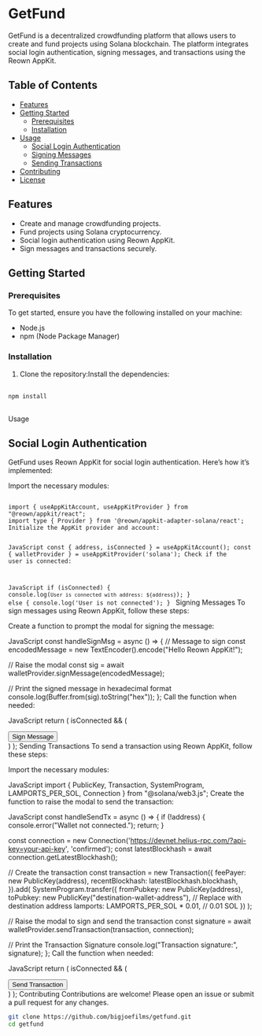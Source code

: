 # GetFund

GetFund is a decentralized crowdfunding platform that allows users to create and fund projects using Solana blockchain. The platform integrates social login authentication, signing messages, and transactions using the Reown AppKit.

## Table of Contents

- [Features](#features)
- [Getting Started](#getting-started)
  - [Prerequisites](#prerequisites)
  - [Installation](#installation)
- [Usage](#usage)
  - [Social Login Authentication](#social-login-authentication)
  - [Signing Messages](#signing-messages)
  - [Sending Transactions](#sending-transactions)
- [Contributing](#contributing)
- [License](#license)

## Features

- Create and manage crowdfunding projects.
- Fund projects using Solana cryptocurrency.
- Social login authentication using Reown AppKit.
- Sign messages and transactions securely.

## Getting Started

### Prerequisites

To get started, ensure you have the following installed on your machine:

- Node.js
- npm (Node Package Manager)

### Installation

1. Clone the repository:Install the dependencies:

<pre> <code>
npm install
  </code> </pre>

Usage
## Social Login Authentication
GetFund uses Reown AppKit for social login authentication. Here’s how it’s implemented:

Import the necessary modules:

 <code>
import { useAppKitAccount, useAppKitProvider } from "@reown/appkit/react";
import type { Provider } from '@reown/appkit-adapter-solana/react';
Initialize the AppKit provider and account:


JavaScript
const { address, isConnected } = useAppKitAccount();
const { walletProvider } = useAppKitProvider<Provider>('solana');
Check if the user is connected:

JavaScript
if (isConnected) {
  console.log(`User is connected with address: ${address}`);
} else {
  console.log('User is not connected');
}
</code>
Signing Messages
To sign messages using Reown AppKit, follow these steps:

Create a function to prompt the modal for signing the message:

JavaScript
const handleSignMsg = async () => {
  // Message to sign
  const encodedMessage = new TextEncoder().encode("Hello Reown AppKit!");

  // Raise the modal
  const sig = await walletProvider.signMessage(encodedMessage);

  // Print the signed message in hexadecimal format
  console.log(Buffer.from(sig).toString("hex"));
};
Call the function when needed:

JavaScript
return (
  isConnected && (
    <div>
      <button onClick={handleSignMsg}>Sign Message</button>
    </div>
  )
);
Sending Transactions
To send a transaction using Reown AppKit, follow these steps:

Import the necessary modules:

JavaScript
import { PublicKey, Transaction, SystemProgram, LAMPORTS_PER_SOL, Connection } from "@solana/web3.js";
Create the function to raise the modal to send the transaction:

JavaScript
const handleSendTx = async () => {
  if (!address) {
    console.error("Wallet not connected.");
    return;
  }

  const connection = new Connection('https://devnet.helius-rpc.com/?api-key=your-api-key', 'confirmed');
  const latestBlockhash = await connection.getLatestBlockhash();

  // Create the transaction
  const transaction = new Transaction({
    feePayer: new PublicKey(address),
    recentBlockhash: latestBlockhash.blockhash,
  }).add(
    SystemProgram.transfer({
      fromPubkey: new PublicKey(address),
      toPubkey: new PublicKey("destination-wallet-address"), // Replace with destination address
      lamports: LAMPORTS_PER_SOL * 0.01, // 0.01 SOL
    })
  );

  // Raise the modal to sign and send the transaction
  const signature = await walletProvider.sendTransaction(transaction, connection);

  // Print the Transaction Signature
  console.log("Transaction signature:", signature);
};
Call the function when needed:

JavaScript
return (
  isConnected && (
    <div>
      <button onClick={handleSendTx}>Send Transaction</button>
    </div>
  )
);
Contributing
Contributions are welcome! Please open an issue or submit a pull request for any changes.



   ```bash
   git clone https://github.com/bigjoefilms/getfund.git
   cd getfund
